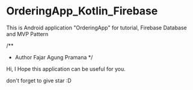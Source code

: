 # OrderingApp_Kotlin_Firebase
This is Android application "OrderingApp" for tutorial, Firebase Database and MVP Pattern

/**
 * Author Fajar Agung Pramana
 */

Hi, I Hope this application can be useful for you.

don't forget to give star :D

